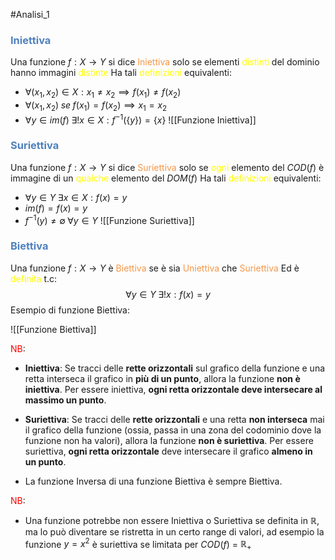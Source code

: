 #Analisi_1 
### <font color="#4f81bd">Iniettiva</font>
Una funzione $f: X\to Y$ si dice <font color="#f79646">Iniettiva</font> solo se elementi <font color="#ffff00">distinti</font> del dominio hanno immagini <font color="#ffff00">distinte</font>
Ha tali <font color="#ffff00">definizioni</font> equivalenti:
- $\forall( x_{1},x_{2}) \in X: x_{1}\neq x_{2} \implies f(x_{1})\neq f(x_{2})$
- $\forall(x_{1},x_{2})\; se \; f(x_{1})=f(x_{2}) \implies x_{1} =x_{2}$
- $\forall y\in im(f)\;\exists! x \in X: f^{-1}(\{y\})=\{x\}$
![[Funzione Iniettiva]]
### <font color="#4f81bd">Suriettiva</font>
Una funzione $f:X\to Y$ si dice <font color="#f79646">Suriettiva</font> solo se <font color="#ffff00">ogni</font> elemento del $COD(f)$ è immagine di un <font color="#ffff00">qualche</font> elemento del $DOM(f)$
Ha tali <font color="#ffff00">definizioni</font> equivalenti:
- $\forall  y\in Y \;\exists x\in X:f(x)=y$
- $im(f)=f(x)=y$
- $f^{-1}({y}) \neq \emptyset \; \forall y\in Y$
![[Funzione Suriettiva]]

### <font color="#4f81bd">Biettiva</font>
Una funzione $f:X\to Y$ è <font color="#f79646">Biettiva</font> se è sia <font color="#f79646">Uniettiva</font> che <font color="#f79646">Suriettiva</font>
Ed è <font color="#ffff00">definita</font> t.c:
$$\forall y\in Y\;\exists! x:f(x)=y$$
Esempio di funzione Biettiva:

![[Funzione Biettiva]]


<font color="#ff0000">NB</font>: 
- **Iniettiva**: Se tracci delle **rette orizzontali** sul grafico della funzione e una retta interseca il grafico in **più di un punto**, allora la funzione **non è iniettiva**. Per essere iniettiva, **ogni retta orizzontale deve intersecare al massimo un punto**.

- **Suriettiva**: Se tracci delle **rette orizzontali** e una retta **non interseca** mai il grafico della funzione (ossia, passa in una zona del codominio dove la funzione non ha valori), allora la funzione **non è suriettiva**. Per essere suriettiva, **ogni retta orizzontale** deve intersecare il grafico **almeno in un punto**.

- La funzione Inversa di una funzione Biettiva è sempre Biettiva.

<font color="#ff0000">NB</font>:
- Una funzione potrebbe non essere Iniettiva o Suriettiva se definita in $\mathbb{R}$, ma lo può diventare se ristretta in un certo range di valori, ad esempio la funzione $y=x^2$ è suriettiva se limitata per
	$COD(f)$ = $\mathbb{R_{+}}$ 